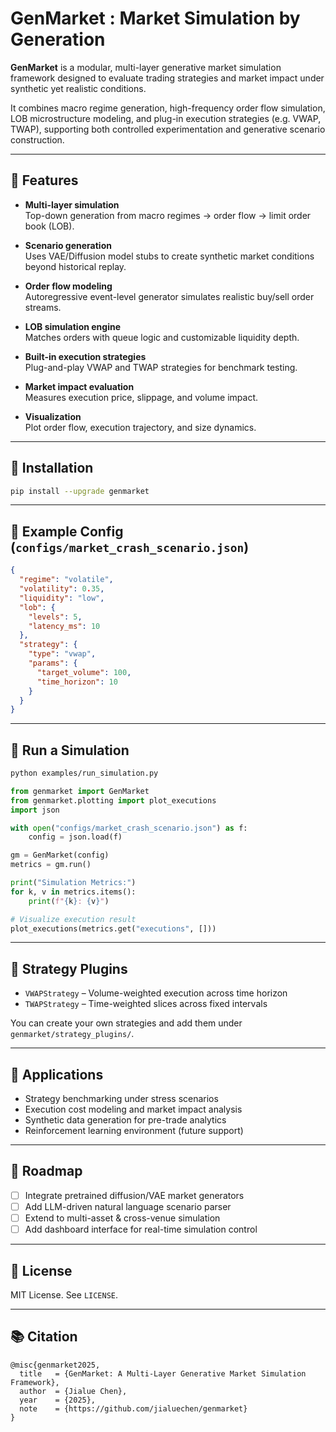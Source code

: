 # GenMarket : Market Simulation by Generation

**GenMarket** is a modular, multi-layer generative market simulation framework designed to evaluate trading strategies and market impact under synthetic yet realistic conditions.

It combines macro regime generation, high-frequency order flow simulation, LOB microstructure modeling, and plug-in execution strategies (e.g. VWAP, TWAP), supporting both controlled experimentation and generative scenario construction.

---

## 🚀 Features

- **Multi-layer simulation**  
  Top-down generation from macro regimes → order flow → limit order book (LOB).

- **Scenario generation**  
  Uses VAE/Diffusion model stubs to create synthetic market conditions beyond historical replay.

- **Order flow modeling**  
  Autoregressive event-level generator simulates realistic buy/sell order streams.

- **LOB simulation engine**  
  Matches orders with queue logic and customizable liquidity depth.

- **Built-in execution strategies**  
  Plug-and-play VWAP and TWAP strategies for benchmark testing.

- **Market impact evaluation**  
  Measures execution price, slippage, and volume impact.

- **Visualization**  
  Plot order flow, execution trajectory, and size dynamics.

---

## 🧱 Installation

```bash
pip install --upgrade genmarket
```

---

## 📄 Example Config (`configs/market_crash_scenario.json`)

```json
{
  "regime": "volatile",
  "volatility": 0.35,
  "liquidity": "low",
  "lob": {
    "levels": 5,
    "latency_ms": 10
  },
  "strategy": {
    "type": "vwap",
    "params": {
      "target_volume": 100,
      "time_horizon": 10
    }
  }
}
```

---

## 🧪 Run a Simulation

```bash
python examples/run_simulation.py
```

```python
from genmarket import GenMarket
from genmarket.plotting import plot_executions
import json

with open("configs/market_crash_scenario.json") as f:
    config = json.load(f)

gm = GenMarket(config)
metrics = gm.run()

print("Simulation Metrics:")
for k, v in metrics.items():
    print(f"{k}: {v}")

# Visualize execution result
plot_executions(metrics.get("executions", []))
```

---

## 🧩 Strategy Plugins

- `VWAPStrategy` – Volume-weighted execution across time horizon  
- `TWAPStrategy` – Time-weighted slices across fixed intervals  

You can create your own strategies and add them under `genmarket/strategy_plugins/`.

---

## 🔬 Applications

- Strategy benchmarking under stress scenarios  
- Execution cost modeling and market impact analysis  
- Synthetic data generation for pre-trade analytics  
- Reinforcement learning environment (future support)

---

## 📅 Roadmap

- [ ] Integrate pretrained diffusion/VAE market generators  
- [ ] Add LLM-driven natural language scenario parser  
- [ ] Extend to multi-asset & cross-venue simulation  
- [ ] Add dashboard interface for real-time simulation control

---

## 📜 License

MIT License. See `LICENSE`.

---

## 📚 Citation

```
@misc{genmarket2025,
  title   = {GenMarket: A Multi-Layer Generative Market Simulation Framework},
  author  = {Jialue Chen},
  year    = {2025},
  note    = {https://github.com/jialuechen/genmarket}
}
```
